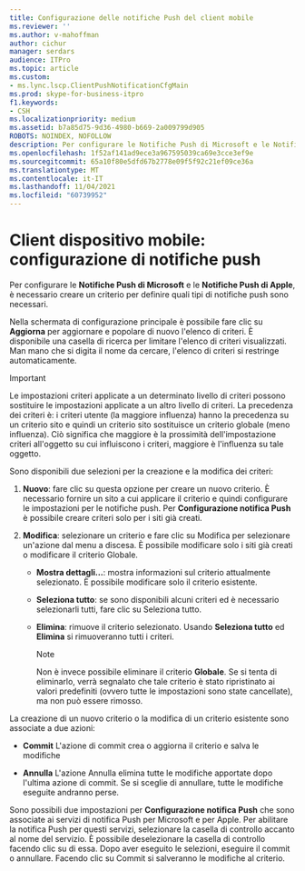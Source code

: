 ```yaml
---
title: Configurazione delle notifiche Push del client mobile
ms.reviewer: ''
ms.author: v-mahoffman
author: cichur
manager: serdars
audience: ITPro
ms.topic: article
ms.custom:
- ms.lync.lscp.ClientPushNotificationCfgMain
ms.prod: skype-for-business-itpro
f1.keywords:
- CSH
ms.localizationpriority: medium
ms.assetid: b7a85d75-9d36-4980-b669-2a009799d905
ROBOTS: NOINDEX, NOFOLLOW
description: Per configurare le Notifiche Push di Microsoft e le Notifiche Push di Apple, è necessario creare un criterio per definire quali tipi di notifiche push sono necessari.
ms.openlocfilehash: 1f52af141ad9ece3a967595039ca69e3cce3ef9e
ms.sourcegitcommit: 65a10f80e5dfd67b2778e09f5f92c21ef09ce36a
ms.translationtype: MT
ms.contentlocale: it-IT
ms.lasthandoff: 11/04/2021
ms.locfileid: "60739952"
---
```

# <a name="mobile-client-push-notification-configuration"></a>Client dispositivo mobile: configurazione di notifiche push
 
Per configurare le **Notifiche Push di Microsoft** e le **Notifiche Push di Apple**, è necessario creare un criterio per definire quali tipi di notifiche push sono necessari.
  
Nella schermata di configurazione principale è possibile fare clic su **Aggiorna** per aggiornare e popolare di nuovo l'elenco di criteri. È disponibile una casella di ricerca per limitare l'elenco di criteri visualizzati. Man mano che si digita il nome da cercare, l'elenco di criteri si restringe automaticamente.
  
> [!IMPORTANT]
> Le impostazioni criteri applicate a un determinato livello di criteri possono sostituire le impostazioni applicate a un altro livello di criteri. La precedenza dei criteri è: i criteri utente (la maggiore influenza) hanno la precedenza su un criterio sito e quindi un criterio sito sostituisce un criterio globale (meno influenza). Ciò significa che maggiore è la prossimità dell'impostazione criteri all'oggetto su cui influiscono i criteri, maggiore è l'influenza su tale oggetto. 
  
Sono disponibili due selezioni per la creazione e la modifica dei criteri:
  
1. **Nuovo**: fare clic su questa opzione per creare un nuovo criterio. È necessario fornire un sito a cui applicare il criterio e quindi configurare le impostazioni per le notifiche push. Per **Configurazione notifica Push** è possibile creare criteri solo per i siti già creati.
    
2. **Modifica**: selezionare un criterio e fare clic su Modifica per selezionare un'azione dal menu a discesa. È possibile modificare solo i siti già creati o modificare il criterio Globale.
    
   - **Mostra dettagli…**: mostra informazioni sul criterio attualmente selezionato. È possibile modificare solo il criterio esistente.
    
   - **Seleziona tutto**: se sono disponibili alcuni criteri ed è necessario selezionarli tutti, fare clic su Seleziona tutto.
    
   - **Elimina**: rimuove il criterio selezionato. Usando **Seleziona tutto** ed **Elimina** si rimuoveranno tutti i criteri.
    
     > [!NOTE]
     > Non è invece possibile eliminare il criterio **Globale**. Se si tenta di eliminarlo, verrà segnalato che tale criterio è stato ripristinato ai valori predefiniti (ovvero tutte le impostazioni sono state cancellate), ma non può essere rimosso.
  
La creazione di un nuovo criterio o la modifica di un criterio esistente sono associate a due azioni:
  
- **Commit** L'azione di commit crea o aggiorna il criterio e salva le modifiche
    
- **Annulla** L'azione Annulla elimina tutte le modifiche apportate dopo l'ultima azione di commit. Se si sceglie di annullare, tutte le modifiche eseguite andranno perse.
    
Sono possibili due impostazioni per **Configurazione notifica Push** che sono associate ai servizi di notifica Push per Microsoft e per Apple. Per abilitare la notifica Push per questi servizi, selezionare la casella di controllo accanto al nome del servizio. È possibile deselezionare la casella di controllo facendo clic su di essa. Dopo aver eseguito le selezioni, eseguire il commit o annullare. Facendo clic su Commit si salveranno le modifiche al criterio.
  

